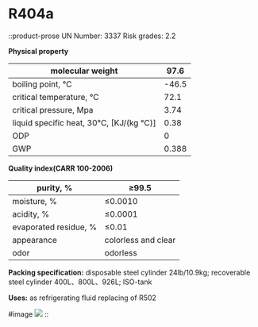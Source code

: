 # R404a

::product-prose
UN Number: 3337 Risk grades: 2.2

**Physical property**

| molecular weight                         | 97.6  |
|------------------------------------------|-------|
| boiling point, °C                        | -46.5 |
| critical temperature, °C                 | 72.1  |
| critical pressure, Mpa                   | 3.74  |
| liquid specific heat, 30°C, [KJ/(kg °C)] | 0.38  |
| ODP                                      | 0     |
| GWP                                      | 0.388 |

**Quality index(CARR 100-2006)**

| purity, %             | ≥99.5               |
|-----------------------|---------------------|
| moisture, %           | ≤0.0010             |
| acidity, %            | ≤0.0001             |
| evaporated residue, % | ≤0.01               |
| appearance            | colorless and clear |
| odor                  | odorless            |

**Packing specification:** disposable steel cylinder 24lb/10.9kg; recoverable steel cylinder 400L、800L、926L; ISO-tank

**Uses:** as refrigerating fluid replacing of R502

#image
![](/product/r404a.jpg)
::
